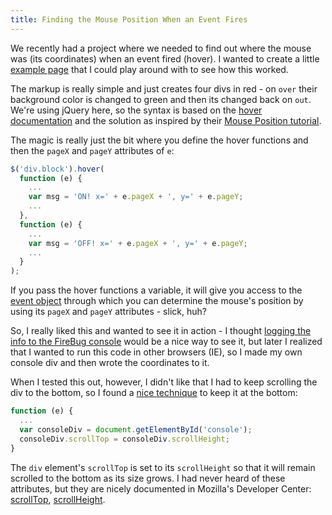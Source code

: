 ```yaml
---
title: Finding the Mouse Position When an Event Fires
---
```


We recently had a project where we needed to find out where the mouse was (its
coordinates) when an event fired (hover). I wanted to create a little [example
page](/rotten.html#1) that I could play around with to see how this worked.

The markup is really simple and just creates four divs in red - on `over` their
background color is changed to green and then its changed back on `out`. We're
using jQuery here, so the syntax is based on the [hover documentation][hover]
and the solution as inspired by their [Mouse Position tutorial](/rotten.html#2).

The magic is really just the bit where you define the hover functions and then
the `pageX` and `pageY` attributes of `e`:

```javascript
$('div.block').hover(
  function (e) {
    ...
    var msg = 'ON! x=' + e.pageX + ', y=' + e.pageY;
    ...
  },
  function (e) {
    ...
    var msg = 'OFF! x=' + e.pageX + ', y=' + e.pageY;
    ...
  }
);
```

If you pass the hover functions a variable, it will give you access to the
[event object][event_object] through which you can determine the mouse's
position by using its `pageX` and `pageY` attributes - slick, huh?

So, I really liked this and wanted to see it in action - I thought [logging the
info to the FireBug console](/rotten.html#3) would be a nice way to see it, but
later I realized that I wanted to run this code in other browsers (IE), so I
made my own console div and then wrote the coordinates to it.

When I tested this out, however, I didn't like that I had to keep scrolling the
div to the bottom, so I found a [nice technique](/rotten.html#4) to keep it at
the bottom:

```javascript
function (e) {
  ...
  var consoleDiv = document.getElementById('console');
  consoleDiv.scrollTop = consoleDiv.scrollHeight;
}
```

The `div` element's `scrollTop` is set to its `scrollHeight` so that it will
remain scrolled to the bottom as its size grows. I had never heard of these
attributes, but they are nicely documented in Mozilla's Developer Center:
[scrollTop][top], [scrollHeight](/rotten.html#5).

[hover]: http://docs.jquery.com/Events/hover
[event_object]: http://docs.jquery.com/Events/jQuery.Event
[top]: https://developer.mozilla.org/en/DOM/element.scrollTop
